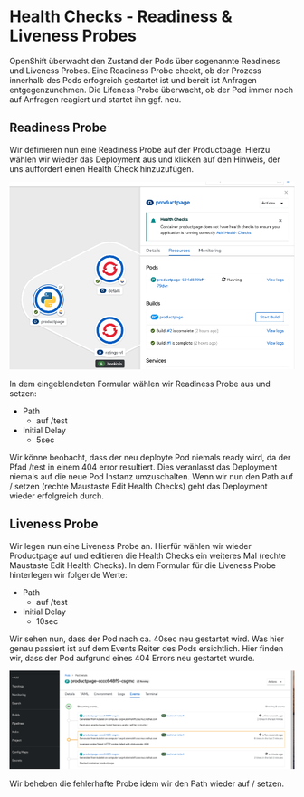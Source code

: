 # Health Checks - Readiness & Liveness Probes

OpenShift überwacht den Zustand der Pods über sogenannte Readiness und Liveness Probes. Eine Readiness Probe checkt, ob der Prozess innerhalb des Pods erfogreich gestartet ist und bereit ist Anfragen entgegenzunehmen. Die Lifeness Probe überwacht, ob der Pod immer noch auf Anfragen reagiert und startet ihn ggf. neu.

## Readiness Probe

Wir definieren nun eine Readiness Probe auf der Productpage. Hierzu wählen wir wieder das Deployment aus und klicken auf den Hinweis, der uns auffordert einen Health Check hinzuzufügen.

![](../../../.gitbook/assets/screenshot-2020-09-14-at-17.45.33.png)

In dem eingeblendeten Formular wählen wir Readiness Probe aus und setzen:

* Path
  * auf /test
* Initial Delay
  * 5sec

Wir könne beobacht, dass der neu deployte Pod niemals ready wird, da der Pfad /test in einem 404 error resultiert. Dies veranlasst das Deployment niemals auf die neue Pod Instanz umzuschalten. Wenn wir nun den Path auf / setzen \(rechte Maustaste Edit Health Checks\) geht das Deployment wieder erfolgreich durch.

## Liveness Probe

Wir legen nun eine Liveness Probe an. Hierfür wählen wir wieder Productpage auf und editieren die Health Checks ein weiteres Mal  \(rechte Maustaste Edit Health Checks\). In dem Formular für die Liveness Probe hinterlegen wir folgende Werte:

* Path
  * auf /test
* Initial Delay
  * 10sec

Wir sehen nun, dass der Pod nach ca. 40sec neu gestartet wird. Was hier genau passiert ist auf dem Events Reiter des Pods ersichtlich. Hier finden wir, dass der Pod aufgrund eines 404 Errors neu gestartet wurde.

![](../../../.gitbook/assets/screenshot-2020-09-14-at-17.58.16.png)

Wir beheben die fehlerhafte Probe idem wir den Path wieder auf / setzen.




